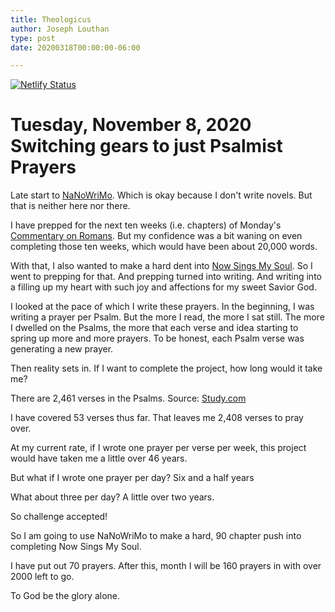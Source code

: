 ```yaml
---
title: Theologicus
author: Joseph Louthan
type: post
date: 20200318T00:00:00-06:00

---
```

[![Netlify Status](https://api.netlify.com/api/v1/badges/68eb3540-2cf6-42c3-be87-cac7f1289a57/deploy-status)](https://app.netlify.com/sites/festive-hopper-1abe84/deploys)

# Tuesday, November 8, 2020 Switching gears to just Psalmist Prayers

Late start to [NaNoWriMo](https://nanowrimo.org/participants/joelouthan/projects). Which is okay because I don't write novels. But that is neither here nor there.

I have prepped for the next ten weeks (i.e. chapters) of Monday's [Commentary on Romans](/tags/commentary-romans/). But my confidence was a bit waning on even completing those ten weeks, which would have been about 20,000 words.

With that, I also wanted to make a hard dent into [Now Sings My Soul](/tags/now-sings-my-soul-psalms/). So I went to prepping for that. And prepping turned into writing. And writing into a filling up my heart with such joy and affections for my sweet Savior God.

I looked at the pace of which I write these prayers. In the beginning, I was writing a prayer per Psalm. But the more I read, the more I sat still. The more I dwelled on the Psalms, the more that each verse and idea starting to spring up more and more prayers. To be honest, each Psalm verse was generating a new prayer.

Then reality sets in. If I want to complete the project, how long would it take me?

There are 2,461 verses in the Psalms. Source: [Study.com](https://www.google.com/url?sa=t&rct=j&q=&esrc=s&source=web&cd=&cad=rja&uact=8&ved=2ahUKEwjUvse7mvTsAhVNEawKHbDgCPkQFjACegQIBhAC&url=https%3A%2F%2Fstudy.com%2Facademy%2Fanswer%2Fhow-many-verses-are-in-psalms.html&usg=AOvVaw3dUPM2mKGxYPzqrnEHvHIQ)

I have covered 53 verses thus far. That leaves me 2,408 verses to pray over. 

At my current rate, if I wrote one prayer per verse per week, this project would have taken me a little over 46 years.

But what if I wrote one prayer per day? Six and a half years

What about three per day? A little over two years.

So challenge accepted!

So I am going to use NaNoWriMo to make a hard, 90 chapter push into completing Now Sings My Soul.

I have put out 70 prayers. After this, month I will be 160 prayers in with over 2000 left to go.

To God be the glory alone.